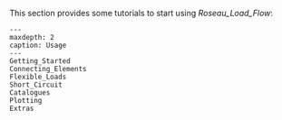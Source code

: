 This section provides some tutorials to start using _Roseau_Load_Flow_:

```{toctree}
---
maxdepth: 2
caption: Usage
---
Getting_Started
Connecting_Elements
Flexible_Loads
Short_Circuit
Catalogues
Plotting
Extras
```
